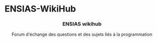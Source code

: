# ENSIAS-WikiHub
<p align="center">

  <h3 align="center">ENSIAS wikihub</h3>

  <p align="center">
    Forum d'échange des questions et des sujets liés à la programmation
    <br />

  </p>
</p>
